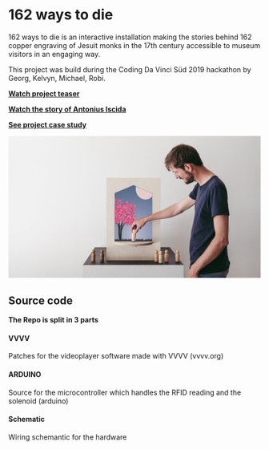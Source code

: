 # 162 ways to die

162 ways to die is an interactive installation making the stories behind 162 copper engraving of Jesuit monks in the 17th century accessible to museum visitors in an engaging way.

This project was build during the Coding Da Vinci Süd 2019 hackathon by Georg, Kelvyn, Michael, Robi.

[**Watch project teaser**](https://vimeo.com/345112605)

[**Watch the story of Antonius Iscida**](https://vimeo.com/345112605)

[**See project case study**](http://kelvyn.net/work/162waystodie/)

![162 ways to die cover](./docs/images/162waystodie-cover_imx.jpg)



## Source code
**The Repo is split in 3 parts**

#### VVVV
Patches for the videoplayer software made with VVVV (vvvv.org)

#### ARDUINO
Source for the microcontroller which handles the RFID reading and the solenoid  (arduino)

#### Schematic
Wiring schemantic for the hardware
